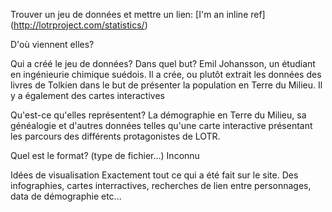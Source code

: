 Trouver un jeu de données et mettre un lien:
[I'm an inline ref] (http://lotrproject.com/statistics/)

D'où viennent elles?

Qui a créé le jeu de données? Dans quel but?
Emil Johansson, un étudiant en ingénieurie chimique suédois. 
Il a crée, ou plutôt extrait les données des livres de Tolkien dans le but de présenter la population en Terre du Milieu. Il y a également des cartes interactives

Qu'est-ce qu'elles représentent?
La démographie en Terre du Milieu, sa généalogie et d'autres données telles qu'une carte interactive présentant les parcours des différents protagonistes de LOTR.

Quel est le format? (type de fichier...)
Inconnu

Idées de visualisation
Exactement tout ce qui a été fait sur le site. Des infographies, cartes interractives, recherches de lien entre personnages, data de démographie etc... 
